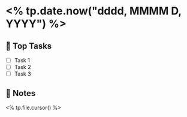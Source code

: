 # <% tp.date.now("dddd, MMMM D, YYYY") %>

## 🧾 Top Tasks
- [ ] Task 1
- [ ] Task 2
- [ ] Task 3

## 📝 Notes
<% tp.file.cursor() %>
